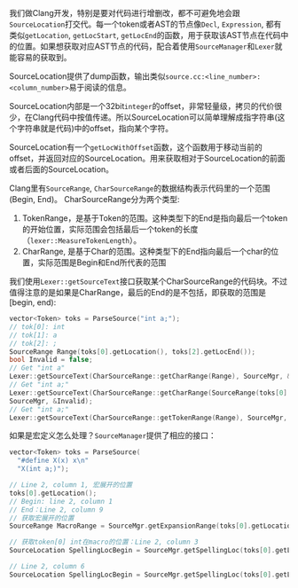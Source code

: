 我们做Clang开发，特别是要对代码进行增删改，都不可避免地会跟`SourceLocation`打交代。每一个token或者AST的节点像`Decl`, `Expression`, 都有类似`getLocation`, `getLocStart`, `getLocEnd`的函数，用于获取该AST节点在代码中的位置。如果想获取对应AST节点的代码，配合着使用`SourceManager`和`Lexer`就能容易的获取到。

SourceLocation提供了dump函数，输出类似`source.cc:<line_number>:<column_number>`易于阅读的信息。

SourceLocation内部是一个32bit`integer`的offset，非常轻量级，拷贝的代价很少，在Clang代码中按值传递。所以SourceLocation可以简单理解成指字符串(这个字符串就是代码)中的offset，指向某个字符。

SourceLocation有一个`getLocWithOffset`函数，这个函数用于移动当前的offset，并返回对应的SourceLocation。用来获取相对于SourceLocation的前面或者后面的SourceLocation。

Clang里有`SourceRange`, `CharSourceRange`的数据结构表示代码里的一个范围(Begin, End)。 CharSourceRange分为两个类型:

1. TokenRange，是基于Token的范围。这种类型下的End是指向最后一个token的开始位置，实际范围会包括最后一个token的长度（`lexer::MeasureTokenLength`）。
2. CharRange, 是基于Char的范围。这种类型下的End指向最后一个char的位置，实际范围是Begin和End所代表的范围

我们使用`Lexer::getSourceText`接口获取某个CharSourceRange的代码块。不过值得注意的是如果是CharRange，最后的End的是不包括，即获取的范围是[begin, end):

```cpp
vector<Token> toks = ParseSource("int a;");
// tok[0]: int
// tok[1]: a
// tok[2]: ;
SourceRange Range(toks[0].getLocation(), toks[2].getLocEnd());
bool Invalid = false;
// Get "int a"
Lexer::getSourceText(CharSourceRange::getCharRange(Range), SourceMgr, &Invalid);
// Get "int a;"
Lexer::getSourceText(CharSourceRange::getCharRange(SourceRange(toks[0].getLocation(), toks[2].getLocation()().getLocWithOffset(1))),
SourceMgr, &Invalid);
// Get "int a;"
Lexer::getSourceText(CharSourceRange::getTokenRange(Range), SourceMgr, &Invalid);
```

如果是宏定义怎么处理？`SourceManager`提供了相应的接口：

```cpp
vector<Token> toks = ParseSource(
  "#define X(x) x\n"
  "X(int a;)");

// Line 2, column 1, 宏展开的位置
toks[0].getLocation();
// Begin: line 2, column 1
// End：Line 2, column 9
// 获取宏展开的位置 
SourceRange MacroRange = SourceMgr.getExpansionRange(toks[0].getLocation());

// 获取token[0] int在macro的位置：Line 2, column 3
SourceLocation SpellingLocBegin = SourceMgr.getSpellingLoc(toks[0].getLocation());

// Line 2, column 6
SourceLocation SpellingLocBegin = SourceMgr.getSpellingLoc(toks[0].getLocation());
```